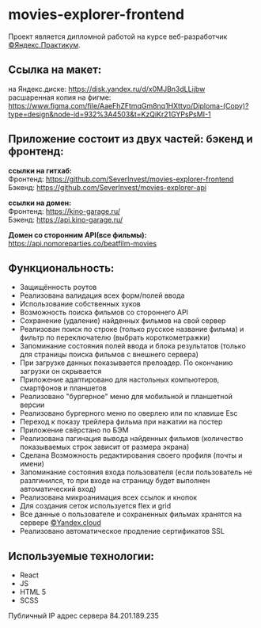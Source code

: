 # movies-explorer-frontend
Проект является дипломной работой на курсе веб-разработчик [©Яндекс.Практикум](https://practicum.yandex.ru/ "Лучшая команда преподавателей - здесь!!!").

## Ссылка на макет:
на Яндекс.диске: <https://disk.yandex.ru/d/x0MJBn3dLLijbw> <br>
расшаренная копия на фигме: https://www.figma.com/file/AaeFhZFtmqGm8nq1HXttyo/Diploma-(Copy)?type=design&node-id=932%3A4503&t=KzQiKr21GYPsPsMI-1

## Приложение состоит из двух частей: бэкенд и фронтенд:

**ссылки на гитхаб:** <br>
Фронтенд: <https://github.com/SeverInvest/movies-explorer-frontend> <br>
Бэкенд: <https://github.com/SeverInvest/movies-explorer-api> <br>

**ссылки на домен:** <br>
Фронтенд: <https://kino-garage.ru/><br>
Бэкенд: <https://api.kino-garage.ru/>

**Домен со сторонним API(все фильмы):** <br>
<https://api.nomoreparties.co/beatfilm-movies>

## Функциональность:
* Защищённость роутов
* Реализована валидация всех форм/полей ввода
* Использование собственных хуков
* Возможность поиска фильмов со стороннего API
* Сохранение (удаление) найденных фильмов на свой сервер
* Реализован поиск по строке (только русское название фильма) и фильтр по переключателю (выбрать короткометражки)
* Запоминание состояния полей ввода и блока результатов (только для страницы поиска фильмов с внешнего сервера)
* При загрузке данных показывается прелоадер. По окончанию загрузки он скрывается
* Приложение адаптировано для настольных компьютеров, смартфонов и планшетов
* Реализовано "бургерное" меню для мобильной и планшетной версии
* Реализовано бургерного меню по оверлею или по клавише Esc
* Переход к показу трейлера фильма при нажатии на постер
* Приложение свёрстано по БЭМ
* Реализована пагинация вывода найденных фильмов (количество показываемых строк зависит от размера экрана)
* Сделана Возможность редактирования своего профиля (почты и имени)
* Запоминание состояния входа пользователя (если пользователь не разлгинился, то при входе на страницу будет выполнен автоматический вход)
* Реализована микроанимация всех ссылок и кнопок
* Для создания сеток используется flex и grid
* Все данные о пользователе и сохраненных фильмах хранятся на сервере [©Yandex.cloud](https://cloud.yandex.ru/ "это облачная платформа с цифровыми связными сервисами, где можно создать и развивать бизнес-проекты и упрощать бизнес-процессы. Облако даёт возможность использовать инфраструктуру и технологии Яндекса.")
* Реализовано автоматическое продление сертификатов SSL

## Используемые технологии:
* React
* JS
* HTML 5
* SCSS

Публичный IP адрес сервера 84.201.189.235



